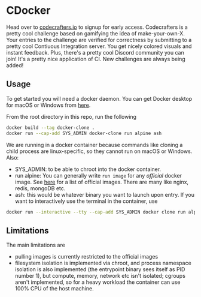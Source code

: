 # CDocker

Head over to [codecrafters.io](https://codecrafters.io) to signup for early access. Codecrafters is a pretty cool challenge based on gamifying the idea of make-your-own-X. Your entries to the challenge are verified for correctness by submitting to a pretty cool Contiuous Integration server. You get nicely colored visuals and instant feedback. Plus, there's a pretty cool Discord community you can join! It's a pretty nice application of CI. New challenges are always being added! 

## Usage
To get started you will need a docker daemon. You can get Docker desktop for macOS or Windows from [here](https://www.docker.com/products/docker-desktop).

From the root directory in this repo, run the following
```bash
docker build --tag docker-clone .
docker run --cap-add SYS_ADMIN docker-clone run alpine ash
```

We are running in a docker container because commands like cloning a child process are linux-specific, so they cannot run on macOS or Windows. Also:

* SYS_ADMIN: to be able to chroot into the docker container.
* run alpine: You can generally write `run image` for any *official* docker image. See [here](https://hub.docker.com/search?q=&type=image&image_filter=official) for a list of official images. There are many like nginx, redis, mongoDB etc.
* ash: this would be whatever binary you want to launch upon entry. If you want to interactively use the terminal in the container, use

```bash
docker run --interactive --tty --cap-add SYS_ADMIN docker clone run alpine ash
```

## Limitations
The main limitations are

* pulling images is currently restricted to the official images
* filesystem isolation is implemented via chroot, and process namespace isolation is also implemented (the entrypoint binary sees itself as PID number 1), but compute, memory, network etc isn't isolated; cgroups aren't implemented, so for a heavy workload the container can use 100\% CPU of the host machine.
